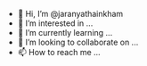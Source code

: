 - 👋 Hi, I’m @jaranyathainkham
- 👀 I’m interested in ...
- 🌱 I’m currently learning ...
- 💞️ I’m looking to collaborate on ...
- 📫 How to reach me ...

<!---
jaranyathainkham/jaranyathainkham is a ✨ special ✨ repository because its `README.md` (this file) appears on your GitHub profile.
You can click the Preview link to take a look at your changes.
--->

